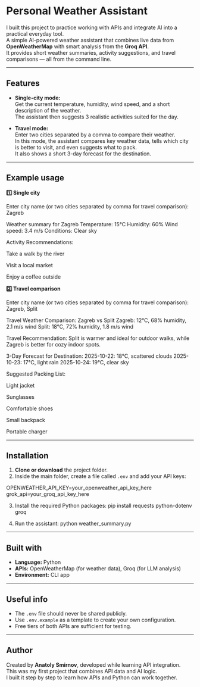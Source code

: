 # Personal Weather Assistant

I built this project to practice working with APIs and integrate AI into a practical everyday tool.  
A simple AI-powered weather assistant that combines live data from **OpenWeatherMap** with smart analysis from the **Groq API**.  
It provides short weather summaries, activity suggestions, and travel comparisons — all from the command line.

---

## Features

- **Single-city mode:**  
  Get the current temperature, humidity, wind speed, and a short description of the weather.  
  The assistant then suggests 3 realistic activities suited for the day.

- **Travel mode:**  
  Enter two cities separated by a comma to compare their weather.  
  In this mode, the assistant compares key weather data, tells which city is better to visit, and even suggests what to pack.  
  It also shows a short 3-day forecast for the destination.

---

## Example usage

**1️⃣ Single city**

Enter city name (or two cities separated by comma for travel comparison): Zagreb

Weather summary for Zagreb
Temperature: 15°C
Humidity: 60%
Wind speed: 3.4 m/s
Conditions: Clear sky

Activity Recommendations:

Take a walk by the river

Visit a local market

Enjoy a coffee outside


**2️⃣ Travel comparison**

Enter city name (or two cities separated by comma for travel comparison): Zagreb, Split

Travel Weather Comparison: Zagreb vs Split
Zagreb: 12°C, 68% humidity, 2.1 m/s wind
Split: 18°C, 72% humidity, 1.8 m/s wind

Travel Recommendation:
Split is warmer and ideal for outdoor walks, while Zagreb is better for cozy indoor spots.

3-Day Forecast for Destination:
2025-10-22: 18°C, scattered clouds
2025-10-23: 17°C, light rain
2025-10-24: 19°C, clear sky

Suggested Packing List:

Light jacket

Sunglasses

Comfortable shoes

Small backpack

Portable charger


---

## Installation

1. **Clone or download** the project folder.  
2. Inside the main folder, create a file called `.env` and add your API keys:

OPENWEATHER_API_KEY=your_openweather_api_key_here
grok_api=your_groq_api_key_here

3. Install the required Python packages:
pip install requests python-dotenv groq

4. Run the assistant:
python weather_summary.py


---

## Built with
- **Language:** Python  
- **APIs:** OpenWeatherMap (for weather data), Groq (for LLM analysis)  
- **Environment:** CLI app  

---

## Useful info
- The `.env` file should never be shared publicly.  
- Use `.env.example` as a template to create your own configuration.  
- Free tiers of both APIs are sufficient for testing.

---

## Author
Created by **Anatoly Smirnov**, developed while learning API integration.  
This was my first project that combines API data and AI logic.  
I built it step by step to learn how APIs and Python can work together.
